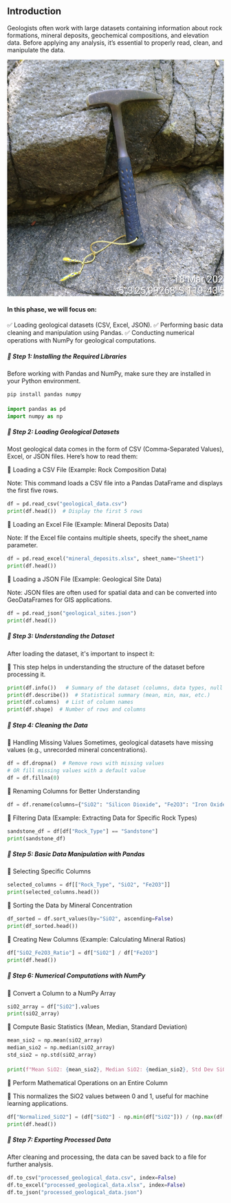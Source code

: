 ## Introduction
Geologists often work with large datasets containing information about rock formations, mineral deposits, geochemical compositions, and elevation data. Before applying any analysis, it’s essential to properly read, clean, and manipulate the data.

![Geological Tool](../../extra/assets/images/ST-12(2).jpg)

#### In this phase, we will focus on:
✅ Loading geological datasets (CSV, Excel, JSON).
✅ Performing basic data cleaning and manipulation using Pandas.
✅ Conducting numerical operations with NumPy for geological computations.

##### 📖 Step 1: Installing the Required Libraries
Before working with Pandas and NumPy, make sure they are installed in your Python environment.

```python
pip install pandas numpy

import pandas as pd
import numpy as np
```

##### 📖 Step 2: Loading Geological Datasets
Most geological data comes in the form of CSV (Comma-Separated Values), Excel, or JSON files. Here’s how to read them:

🔹 Loading a CSV File (Example: Rock Composition Data)

Note: This command loads a CSV file into a Pandas DataFrame and displays the first five rows.

```python
df = pd.read_csv("geological_data.csv")
print(df.head())  # Display the first 5 rows
```

🔹 Loading an Excel File (Example: Mineral Deposits Data)

Note: If the Excel file contains multiple sheets, specify the sheet_name parameter.

```python
df = pd.read_excel("mineral_deposits.xlsx", sheet_name="Sheet1")
print(df.head())
```

🔹 Loading a JSON File (Example: Geological Site Data)

Note: JSON files are often used for spatial data and can be converted into GeoDataFrames for GIS applications.

```python
df = pd.read_json("geological_sites.json")
print(df.head())
```

##### 📖 Step 3: Understanding the Dataset
After loading the dataset, it's important to inspect it:

🔹 This step helps in understanding the structure of the dataset before processing it.

```python
print(df.info())   # Summary of the dataset (columns, data types, null values)
print(df.describe())  # Statistical summary (mean, min, max, etc.)
print(df.columns)  # List of column names
print(df.shape)  # Number of rows and columns
```

##### 📖 Step 4: Cleaning the Data
🔹 Handling Missing Values
Sometimes, geological datasets have missing values (e.g., unrecorded mineral concentrations).

```python
df = df.dropna()  # Remove rows with missing values
# OR fill missing values with a default value
df = df.fillna(0)
```

🔹 Renaming Columns for Better Understanding

```python
df = df.rename(columns={"SiO2": "Silicon Dioxide", "Fe2O3": "Iron Oxide"})
```

🔹 Filtering Data (Example: Extracting Data for Specific Rock Types)

```python
sandstone_df = df[df["Rock_Type"] == "Sandstone"]
print(sandstone_df)
```

##### 📖 Step 5: Basic Data Manipulation with Pandas
🔹 Selecting Specific Columns

```python
selected_columns = df[["Rock_Type", "SiO2", "Fe2O3"]]
print(selected_columns.head())
```

🔹 Sorting the Data by Mineral Concentration

```python
df_sorted = df.sort_values(by="SiO2", ascending=False)
print(df_sorted.head())
```

🔹 Creating New Columns (Example: Calculating Mineral Ratios)

```python
df["SiO2_Fe2O3_Ratio"] = df["SiO2"] / df["Fe2O3"]
print(df.head())
```

##### 📖 Step 6: Numerical Computations with NumPy
🔹 Convert a Column to a NumPy Array

```python
siO2_array = df["SiO2"].values
print(siO2_array)
```

🔹 Compute Basic Statistics (Mean, Median, Standard Deviation)

```python
mean_sio2 = np.mean(siO2_array)
median_sio2 = np.median(siO2_array)
std_sio2 = np.std(siO2_array)

print(f"Mean SiO2: {mean_sio2}, Median SiO2: {median_sio2}, Std Dev SiO2: {std_sio2}")
```

🔹 Perform Mathematical Operations on an Entire Column

🔹 This normalizes the SiO2 values between 0 and 1, useful for machine learning applications.

```python
df["Normalized_SiO2"] = (df["SiO2"] - np.min(df["SiO2"])) / (np.max(df["SiO2"]) - np.min(df["SiO2"]))
print(df.head())
```

##### 📖 Step 7: Exporting Processed Data
After cleaning and processing, the data can be saved back to a file for further analysis.

```python
df.to_csv("processed_geological_data.csv", index=False)
df.to_excel("processed_geological_data.xlsx", index=False)
df.to_json("processed_geological_data.json")
```

